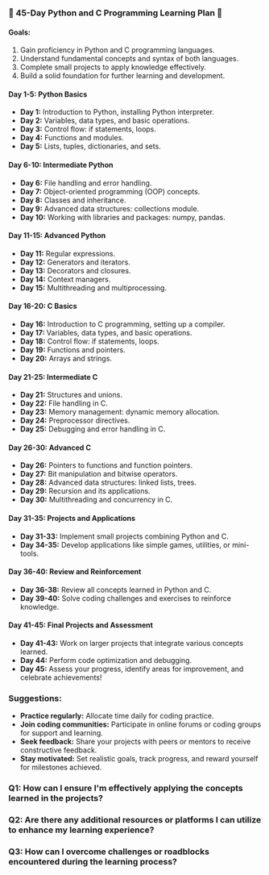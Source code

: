 ### 📅 45-Day Python and C Programming Learning Plan 📅

#### **Goals:**
1. Gain proficiency in Python and C programming languages.
2. Understand fundamental concepts and syntax of both languages.
3. Complete small projects to apply knowledge effectively.
4. Build a solid foundation for further learning and development.

#### **Day 1-5: Python Basics**
- **Day 1:** Introduction to Python, installing Python interpreter.
- **Day 2:** Variables, data types, and basic operations.
- **Day 3:** Control flow: if statements, loops.
- **Day 4:** Functions and modules.
- **Day 5:** Lists, tuples, dictionaries, and sets.

#### **Day 6-10: Intermediate Python**
- **Day 6:** File handling and error handling.
- **Day 7:** Object-oriented programming (OOP) concepts.
- **Day 8:** Classes and inheritance.
- **Day 9:** Advanced data structures: collections module.
- **Day 10:** Working with libraries and packages: numpy, pandas.

#### **Day 11-15: Advanced Python**
- **Day 11:** Regular expressions.
- **Day 12:** Generators and iterators.
- **Day 13:** Decorators and closures.
- **Day 14:** Context managers.
- **Day 15:** Multithreading and multiprocessing.

#### **Day 16-20: C Basics**
- **Day 16:** Introduction to C programming, setting up a compiler.
- **Day 17:** Variables, data types, and basic operations.
- **Day 18:** Control flow: if statements, loops.
- **Day 19:** Functions and pointers.
- **Day 20:** Arrays and strings.

#### **Day 21-25: Intermediate C**
- **Day 21:** Structures and unions.
- **Day 22:** File handling in C.
- **Day 23:** Memory management: dynamic memory allocation.
- **Day 24:** Preprocessor directives.
- **Day 25:** Debugging and error handling in C.

#### **Day 26-30: Advanced C**
- **Day 26:** Pointers to functions and function pointers.
- **Day 27:** Bit manipulation and bitwise operators.
- **Day 28:** Advanced data structures: linked lists, trees.
- **Day 29:** Recursion and its applications.
- **Day 30:** Multithreading and concurrency in C.

#### **Day 31-35: Projects and Applications**
- **Day 31-33:** Implement small projects combining Python and C.
- **Day 34-35:** Develop applications like simple games, utilities, or mini-tools.

#### **Day 36-40: Review and Reinforcement**
- **Day 36-38:** Review all concepts learned in Python and C.
- **Day 39-40:** Solve coding challenges and exercises to reinforce knowledge.

#### **Day 41-45: Final Projects and Assessment**
- **Day 41-43:** Work on larger projects that integrate various concepts learned.
- **Day 44:** Perform code optimization and debugging.
- **Day 45:** Assess your progress, identify areas for improvement, and celebrate achievements!

### **Suggestions:**
- **Practice regularly:** Allocate time daily for coding practice.
- **Join coding communities:** Participate in online forums or coding groups for support and learning.
- **Seek feedback:** Share your projects with peers or mentors to receive constructive feedback.
- **Stay motivated:** Set realistic goals, track progress, and reward yourself for milestones achieved.

### **Q1: How can I ensure I'm effectively applying the concepts learned in the projects?**

### **Q2: Are there any additional resources or platforms I can utilize to enhance my learning experience?**

### **Q3: How can I overcome challenges or roadblocks encountered during the learning process?**
